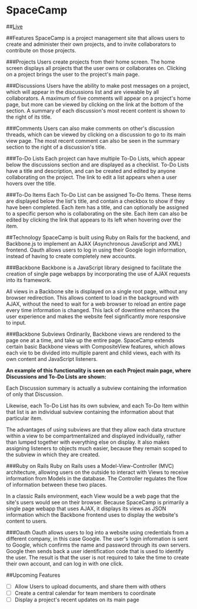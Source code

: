 # SpaceCamp

##[Live][heroku]

[heroku]: http://www.spacecamp.xyz/

##Features
SpaceCamp is a project management site that allows users to create and administer their own projects, and to invite collaborators to contribute on those projects.

###Projects
Users create projects from their home screen.  The home screen displays all projects that the user owns or collaborates on.  Clicking on a project brings the user to the project's main page.

###Discussions
Users have the ability to make post messages on a project, which will appear in the discussions list and are viewable by all collaborators.  A maximum of five comments will appear on a project's home page, but more can be viewed by clicking on the link at the bottom of the section.  A summary of each discussion's most recent content is shown to the right of its title.

###Comments
Users can also make comments on other's discussion threads, which can be viewed by clicking on a discussion to go to its main view page.  The most recent comment can also be seen in the summary section to the right of a discussion's title.

###To-Do Lists
Each project can have multiple To-Do Lists, which appear below the discussions section and are displayed as a checklist.  To-Do Lists have a title and description, and can be created and edited by anyone collaborating on the project.  The link to edit a list appears when a user hovers over the title.

###To-Do Items
Each To-Do List can be assigned To-Do Items.  These items are displayed below the list's title, and contain a checkbox to show if they have been completed.  Each item has a title, and can optionally be assigned to a specific person who is collaborating on the site.  Each item can also be edited by clicking the link that appears to its left when hovering over the item.

##Technology
SpaceCamp is built using Ruby on Rails for the backend, and Backbone.js to implement an AJAX (Asynchronous JavaScript and XML) frontend.  Oauth allows users to log in using their Google login information, instead of having to create completely new accounts.

###Backbone
Backbone is a JavaScript library designed to facilitate the creation of single page webapps by incorporating the use of AJAX requests into its framework.

All views in a Backbone site is displayed on a single root page, without any browser redirection.  This allows content to load in the background with AJAX, without the need to wait for a web browser to reload an entire page every time information is changed.  This lack of downtime enhances the user experience and makes the website feel significantly more responsive to input.

###Backbone Subviews
Ordinarily, Backbone views are rendered to the page one at a time, and take up the entire page.  SpaceCamp extends certain basic Backbone views with CompositeView features, which allows each vie to be divided into multiple parent and child views, each with its own content and JavaScript listeners.

**An example of this functionality is seen on each Project main page, where Discussions and To-Do Lists are shown:**

Each Discussion summary is actually a subview containing the information of only that Discussion.

Likewise, each To-Do List has its own subview, and each To-Do Item within that list is an individual subview containing the information about that particular item.

The advantages of using subviews are that they allow each data structure within a view to be compartmentalized and displayed individually, rather than lumped together with everything else on display.  It also makes assigning listeners to objects much easier, because they remain scoped to the subview in which they are created.

###Ruby on Rails
Ruby on Rails uses a Model-View-Controller (MVC) architecture, allowing users on the outside to interact with Views to receive information from Models in the database.  The Controller regulates the flow of information between these two places.  

In a classic Rails environment, each View would be a web page that the site's users would see on their browser.  Because SpaceCamp is primarily a single page webapp that uses AJAX, it displays its views as JSON information which the Backbone frontend uses to display the website's content to users.

###Oauth
Oauth allows users to log into a website using credentials from a different company, in this case Google.  The user's login information is sent to Google, which confirms the name and password through its own servers.  Google then sends back a user identification code that is used to identify the user.  The result is that the user is not required to take the time to create their own account, and can log in with one click.

##Upcoming Features

- [ ] Allow Users to upload documents, and share them with others
- [ ] Create a central calendar for team members to coordinate
- [ ] Display a project's recent updates on its main page

